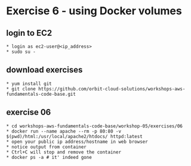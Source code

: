 # Exercise 6 - using Docker volumes

## login to EC2
    * login as ec2-user@<ip_address>
    * sudo su -

## download exercises
    * yum install git
    * git clone https://github.com/orbit-cloud-solutions/workshops-aws-fundamentals-code-base.git

## exercise 06
    * cd workshops-aws-fundamentals-code-base/workshop-05/exercises/06
    * docker run --name apache --rm -p 80:80 -v $(pwd)/html:/usr/local/apache2/htdocs/ httpd:latest
    * open your public ip address/hostname in web browser
    * notice output from container
    * Ctrl+C will stop and remove the container
    * docker ps -a # it' indeed gone
